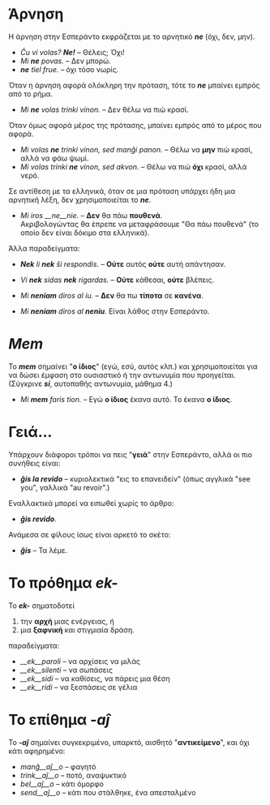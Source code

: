 # Άρνηση

Η άρνηση στην Εσπεράντο εκφράζεται με το αρνητικό *__ne__* (όχι, δεν, μην).  

- *Ĉu vi volas? __Ne!__*  – Θέλεις; Όχι!  
- *Mi __ne__ povas.* – Δεν μπορώ.  
- *__ne__ tiel frue.* – όχι τόσο νωρίς.  

Όταν η άρνηση αφορά ολόκληρη την πρόταση, τότε το *__ne__* μπαίνει εμπρός από το ρήμα.  
- *Mi __ne__ volas trinki vinon.* – Δεν θέλω να πιώ κρασί.  

Όταν όμως αφορά μέρος της πρότασης, μπαίνει εμπρός από το μέρος που αφορά.  

- *Mi volas __ne__ trinki vinon, sed manĝi panon.* – Θέλω να __μην__ πιώ κρασί, αλλά να φάω ψωμί.  
- *Mi volas trinki __ne__ vinon, sed akvon.* – Θέλω να πιώ __όχι__ κρασί, αλλά νερό.  

Σε αντίθεση με τα ελληνικά, όταν σε μια πρόταση υπάρχει ήδη μια αρνητική λέξη, δεν χρησιμοποιείται το *__ne__*.  

- *Mi iros __ne__nie.* – __Δεν__ θα πάω __πουθενά__.  
Ακριβολογώντας θα έπρεπε να μεταφράσουμε "Θα πάω πουθενά" (το οποίο δεν είναι δόκιμο στα ελληνικά).

Άλλα παραδείγματα:

- *__Nek__ li __nek__ ŝi respondis.*   – __Ούτε__ αυτός __ούτε__ αυτή απάντησαν.
- *Vi __nek__ sidas __nek__ rigardas.* – __Ούτε__ κάθεσαι, __ούτε__ βλέπεις.

- *Mi __neniam__ diros al iu.* – __Δεν__ θα πω __τίποτα__ σε __κανένα__.
- *Mi __neniam__ diros al __neniu__*. Είναι λάθος στην Εσπεράντο.


# *__Mem__*

Το *__mem__* σημαίνει "__ο ίδιος__" (εγώ, εσύ, αυτός κλπ.) και χρησιμοποιείται για να δώσει έμφαση στο ουσιαστικό ή την αντωνυμία που προηγείται. (Σύγκρινε *__si__*, αυτοπαθής αντωνυμία, μάθημα 4.)

- *Mi __mem__ faris tion.*  – Εγώ __ο ίδιος__ έκανα αυτό. Το έκανα __ο ίδιος__.

# __Γειά…__

Υπάρχουν διάφοροι τρόποι να πεις "__γειά__" στην Εσπεράντο, αλλά οι πιο συνήθεις είναι: 

- *__ĝis la revido__* – κυριολεκτικά  "εις το επανειδείν" (όπως αγγλικά "see you", γαλλικά "au revoir".)

Εναλλακτικά μπορεί να ειπωθεί χωρίς το άρθρο:

- *__ĝis revido__*.

Ανάμεσα σε φίλους ίσως είναι αρκετό το σκέτο:

- *__ĝis__* – Τα λέμε.


# Το πρόθημα *__ek-__*

Το *__ek-__* σηματοδοτεί

1. την __αρχή__ μιας ενέργειας, ή
2. μια __ξαφνική__ και στιγμιαία δράση.

παραδείγματα:

- *__ek__paroli*  – να αρχίσεις να μιλάς
- *__ek__silenti* – να σωπάσεις
- *__ek__sidi*    – να καθίσεις, να πάρεις μια θέση
- *__ek__ridi*    – να ξεσπάσεις σε γέλια
 

# Το επίθημα *__-aĵ__*

Το *__-aĵ__* σημαίνει συγκεκριμένο, υπαρκτό, αισθητό "__αντικείμενο__", και όχι κάτι αφηρημένο:

- *manĝ__aĵ__o*  – φαγητό
- *trink__aĵ__o* – ποτό, αναψυκτικό
- *bel__aĵ__o*   – κάτι όμορφο
- *send__aĵ__o*  – κάτι που στάλθηκε, ένα απεσταλμένο
 
